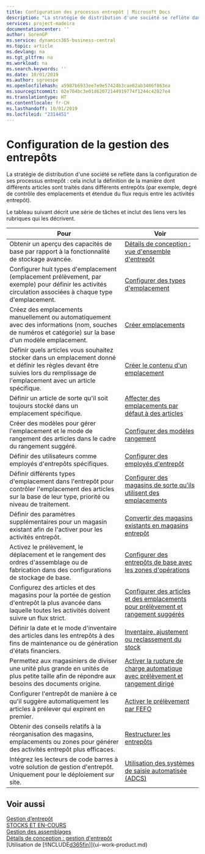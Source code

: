 ```yaml
---
title: Configuration des processus entrepôt | Microsoft Docs
description: "La stratégie de distribution d'une société se reflète dans la configuration de ses processus entrepôt : cela inclut la définition de la manière dont différents articles sont traités dans différents entrepôts (par exemple, degré de contrôle des emplacements et étendue du flux requis entre les activités entrepôt)."
services: project-madeira
documentationcenter: ''
author: SorenGP
ms.service: dynamics365-business-central
ms.topic: article
ms.devlang: na
ms.tgt_pltfrm: na
ms.workload: na
ms.search.keywords: ''
ms.date: 10/01/2019
ms.author: sgroespe
ms.openlocfilehash: a5987b6933ee7e9e57424b3cae02ab3466f863ea
ms.sourcegitcommit: 02e704bc3e01d62072144919774f1244c42827e4
ms.translationtype: HT
ms.contentlocale: fr-CH
ms.lasthandoff: 10/01/2019
ms.locfileid: "2314451"
---
```

# <a name="setting-up-warehouse-management"></a>Configuration de la gestion des entrepôts
La stratégie de distribution d'une société se reflète dans la configuration de ses processus entrepôt : cela inclut la définition de la manière dont différents articles sont traités dans différents entrepôts (par exemple, degré de contrôle des emplacements et étendue du flux requis entre les activités entrepôt).  

 Le tableau suivant décrit une série de tâches et inclut des liens vers les rubriques qui les décrivent.   

|**Pour**|**Voir**|  
|------------|-------------|  
|Obtenir un aperçu des capacités de base par rapport à la fonctionnalité de stockage avancée.|[Détails de conception : vue d'ensemble d'entrepôt](design-details-warehouse-overview.md)|  
|Configurer huit types d'emplacement (emplacement prélèvement, par exemple) pour définir les activités circulation associées à chaque type d'emplacement.|[Configurer des types d'emplacement](warehouse-how-to-set-up-bin-types.md)|  
|Créez des emplacements manuellement ou automatiquement avec des informations (nom, souches de numéros et catégorie) sur la base d'un modèle emplacement.|[Créer emplacements](warehouse-how-to-create-individual-bins.md)|  
|Définir quels articles vous souhaitez stocker dans un emplacement donné et définir les règles devant être suivies lors du remplissage de l'emplacement avec un article spécifique.|[Créer le contenu d'un emplacement](warehouse-how-to-set-up-bin-contents.md)|  
|Définir un article de sorte qu'il soit toujours stocké dans un emplacement spécifique.|[Affecter des emplacements par défaut à des articles](warehouse-how-to-assign-default-bins-to-items.md)|
|Créer des modèles pour gérer l'emplacement et le mode de rangement des articles dans le cadre du rangement suggéré.|[Configurer des modèles rangement](warehouse-how-to-set-up-put-away-templates.md)|
|Définir des utilisateurs comme employés d'entrepôts spécifiques.|[Configurer des employés d'entrepôt](warehouse-how-to-set-up-warehouse-employees.md)|
|Définir différents types d'emplacement dans l'entrepôt pour contrôler l'emplacement des articles sur la base de leur type, priorité ou niveau de traitement.|[Configurer des magasins de sorte qu'ils utilisent des emplacements](warehouse-how-to-set-up-locations-to-use-bins.md)|
|Définir des paramètres supplémentaires pour un magasin existant afin de l'activer pour les activités entrepôt.|[Convertir des magasins existants en magasins entrepôt](warehouse-how-to-convert-existing-locations-to-warehouse-locations.md)|
|Activez le prélèvement, le déplacement et le rangement des ordres d'assemblage ou de fabrication dans des configurations de stockage de base.|[Configurer des entrepôts de base avec les zones d'opérations](warehouse-how-to-set-up-basic-warehouses-with-operations-areas.md)|  
|Configurez des articles et des magasins pour la portée de gestion d'entrepôt la plus avancée dans laquelle toutes les activités doivent suivre un flux strict.|[Configurer des articles et des emplacements pour prélèvement et rangement suggérés](warehouse-how-to-set-up-items-for-directed-put-away-and-pick.md)|  
|Définir la date et le mode d'inventaire des articles dans les entrepôts à des fins de maintenance ou de génération d'états financiers.|[Inventaire, ajustement ou reclassement du stock](inventory-how-count-adjust-reclassify.md)|
|Permettez aux magasiniers de diviser une unité plus grande en unités de plus petite taille afin de répondre aux besoins des documents origine.|[Activer la rupture de charge automatique avec prélèvement et rangement dirigé](warehouse-enable-automatic-breaking-bulk-with-directed-put-away-and-pick.md)|  
|Configurer l'entrepôt de manière à ce qu'il suggère automatiquement les articles à prélever qui expirent en premier.|[Activer le prélèvement par FEFO](warehouse-picking-by-fefo.md)|
|Obtenir des conseils relatifs à la réorganisation des magasins, emplacements ou zones pour générer des activités entrepôt plus efficaces.|[Restructurer les entrepôts](warehouse-how-to-restructure-warehouses.md)|
|Intégrez les lecteurs de code barres à votre solution de gestion d'entrepôt. Uniquement pour le déploiement sur site.|[Utilisation des systèmes de saisie automatisée (ADCS)](warehouse-use-automated-data-capture-systems-adcs.md)|

## <a name="see-also"></a>Voir aussi  
[Gestion d’entrepôt](warehouse-manage-warehouse.md)  
[STOCKS ET EN-COURS](inventory-manage-inventory.md)  
[Gestion des assemblages](assembly-assemble-items.md)    
[Détails de conception : gestion d'entrepôt](design-details-warehouse-management.md)  
[Utilisation de [!INCLUDE[d365fin](includes/d365fin_md.md)]](ui-work-product.md)
